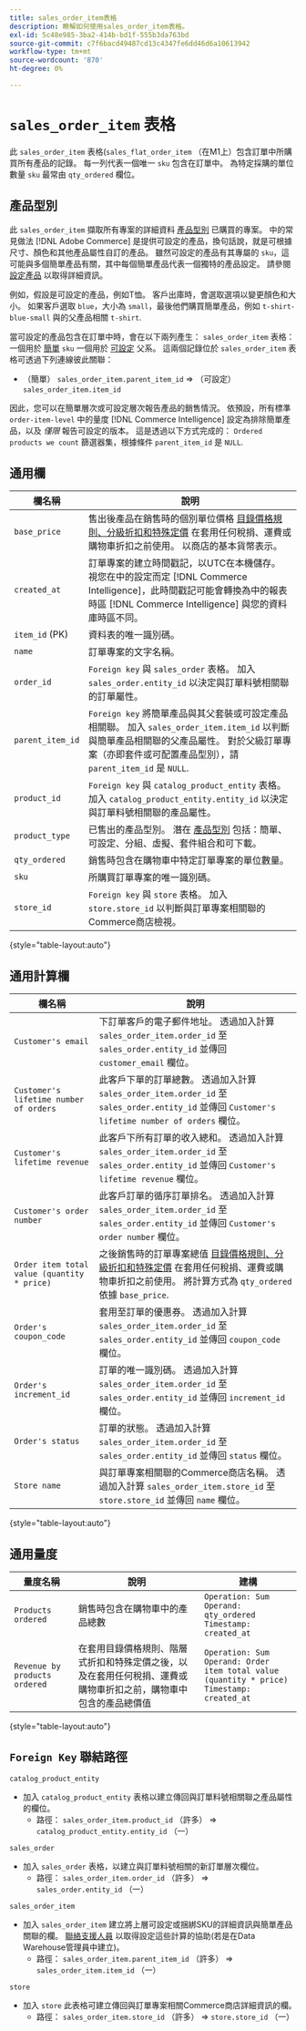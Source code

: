 ```yaml
---
title: sales_order_item表格
description: 瞭解如何使用sales_order_item表格。
exl-id: 5c48e985-3ba2-414b-bd1f-555b3da763bd
source-git-commit: c7f6bacd49487cd13c4347fe6dd46d6a10613942
workflow-type: tm+mt
source-wordcount: '870'
ht-degree: 0%

---
```


# `sales_order_item` 表格

此 `sales_order_item` 表格(`sales_flat_order_item` （在M1上）包含訂單中所購買所有產品的記錄。 每一列代表一個唯一 `sku` 包含在訂單中。 為特定採購的單位數量 `sku` 最常由 `qty_ordered` 欄位。

## 產品型別

此 `sales_order_item` 擷取所有專案的詳細資料 [產品型別](https://experienceleague.adobe.com/docs/commerce-admin/catalog/products/product-create.html#product-types) 已購買的專案。 中的常見做法 [!DNL Adobe Commerce] 是提供可設定的產品，換句話說，就是可根據尺寸、顏色和其他產品屬性自訂的產品。 雖然可設定的產品有其專屬的 `sku`，這可能與多個簡單產品有關，其中每個簡單產品代表一個獨特的產品設定。 請參閱 [設定產品](https://developer.adobe.com/commerce/webapi/rest/tutorials/configurable-product/) 以取得詳細資訊。

例如，假設是可設定的產品，例如T恤。 客戶出庫時，會選取選項以變更顏色和大小。 如果客戶選取 `blue`，大小為 `small`，最後他們購買簡單產品，例如 `t-shirt-blue-small` 與的父產品相關 `t-shirt`.

當可設定的產品包含在訂單中時，會在以下兩列產生： `sales_order_item` 表格：一個用於 [簡單](https://experienceleague.adobe.com/docs/commerce-admin/catalog/products/types/product-create-simple.html) `sku` 一個用於 [可設定](https://experienceleague.adobe.com/docs/commerce-admin/catalog/products/types/product-create-configurable.html) 父系。 這兩個記錄位於 `sales_order_item` 表格可透過下列連線彼此關聯：

* （簡單） `sales_order_item.parent_item_id` => （可設定） `sales_order_item.item_id`

因此，您可以在簡單層次或可設定層次報告產品的銷售情況。 依預設，所有標準 `order-item-level` 中的量度 [!DNL Commerce Intelligence] 設定為排除簡單產品，以及 *僅限* 報告可設定的版本。 這是透過以下方式完成的： `Ordered products we count` 篩選器集，根據條件 `parent_item_id` 是 `NULL`.

## 通用欄

| **欄名稱** | **說明** |
|----|----|
| `base_price` | 售出後產品在銷售時的個別單位價格 [目錄價格規則、分級折扣和特殊定價](https://experienceleague.adobe.com/docs/commerce-admin/catalog/products/pricing/pricing-advanced.html) 在套用任何稅捐、運費或購物車折扣之前使用。 以商店的基本貨幣表示。 |
| `created_at` | 訂單專案的建立時間戳記，以UTC在本機儲存。 視您在中的設定而定 [!DNL Commerce Intelligence]，此時間戳記可能會轉換為中的報表時區 [!DNL Commerce Intelligence] 與您的資料庫時區不同。 |
| `item_id` (PK) | 資料表的唯一識別碼。 |
| `name` | 訂單專案的文字名稱。 |
| `order_id` | `Foreign key` 與 `sales_order` 表格。 加入 `sales_order.entity_id` 以決定與訂單料號相關聯的訂單屬性。 |
| `parent_item_id` | `Foreign key` 將簡單產品與其父套裝或可設定產品相關聯。 加入 `sales_order_item.item_id` 以判斷與簡單產品相關聯的父產品屬性。 對於父級訂單專案（亦即套件或可配置產品型別），請 `parent_item_id` 是 `NULL`. |
| `product_id` | `Foreign key` 與 `catalog_product_entity` 表格。 加入 `catalog_product_entity.entity_id` 以決定與訂單料號相關聯的產品屬性。 |
| `product_type` | 已售出的產品型別。 潛在 [產品型別](https://experienceleague.adobe.com/docs/commerce-admin/catalog/products/product-create.html#product-types) 包括：簡單、可設定、分組、虛擬、套件組合和可下載。 |
| `qty_ordered` | 銷售時包含在購物車中特定訂單專案的單位數量。 |
| `sku` | 所購買訂單專案的唯一識別碼。 |
| `store_id` | `Foreign key` 與 `store` 表格。 加入 `store.store_id` 以判斷與訂單專案相關聯的Commerce商店檢視。 |

{style="table-layout:auto"}

## 通用計算欄

| **欄名稱** | **說明** |
|---|---|
| `Customer's email` | 下訂單客戶的電子郵件地址。 透過加入計算 `sales_order_item.order_id` 至 `sales_order.entity_id` 並傳回 `customer_email` 欄位。 |
| `Customer's lifetime number of orders` | 此客戶下單的訂單總數。 透過加入計算 `sales_order_item.order_id` 至 `sales_order.entity_id` 並傳回 `Customer's lifetime number of orders` 欄位。 |
| `Customer's lifetime revenue` | 此客戶下所有訂單的收入總和。 透過加入計算 `sales_order_item.order_id` 至 `sales_order.entity_id` 並傳回 `Customer's lifetime revenue` 欄位。 |
| `Customer's order number` | 此客戶訂單的循序訂單排名。 透過加入計算 `sales_order_item.order_id` 至 `sales_order.entity_id` 並傳回 `Customer's order number` 欄位。 |
| `Order item total value (quantity * price)` | 之後銷售時的訂單專案總值 [目錄價格規則、分級折扣和特殊定價](https://experienceleague.adobe.com/docs/commerce-admin/catalog/products/pricing/pricing-advanced.html) 在套用任何稅捐、運費或購物車折扣之前使用。 將計算方式為 `qty_ordered` 依據 `base_price`. |
| `Order's coupon_code` | 套用至訂單的優惠券。 透過加入計算 `sales_order_item.order_id` 至 `sales_order.entity_id` 並傳回 `coupon_code` 欄位。 |
| `Order's increment_id` | 訂單的唯一識別碼。 透過加入計算 `sales_order_item.order_id` 至 `sales_order.entity_id` 並傳回 `increment_id` 欄位。 |
| `Order's status` | 訂單的狀態。 透過加入計算 `sales_order_item.order_id` 至 `sales_order.entity_id` 並傳回 `status` 欄位。 |
| `Store name` | 與訂單專案相關聯的Commerce商店名稱。 透過加入計算 `sales_order_item.store_id` 至 `store.store_id` 並傳回 `name` 欄位。 |

{style="table-layout:auto"}

## 通用量度

| **量度名稱** | **說明** | **建構** |
|---|---|---|
| `Products ordered` | 銷售時包含在購物車中的產品總數 | `Operation: Sum`<br>`Operand: qty_ordered`<br>`Timestamp: created_at` |
| `Revenue by products ordered` | 在套用目錄價格規則、階層式折扣和特殊定價之後，以及在套用任何稅捐、運費或購物車折扣之前，購物車中包含的產品總價值 | `Operation: Sum`<br>`Operand: Order item total value (quantity * price)`<br>`Timestamp: created_at` |

{style="table-layout:auto"}

## `Foreign Key` 聯結路徑

`catalog_product_entity`

* 加入 `catalog_product_entity` 表格以建立傳回與訂單料號相關聯之產品屬性的欄位。
   * 路徑： `sales_order_item.product_id` （許多） => `catalog_product_entity.entity_id` （一）

`sales_order`

* 加入 `sales_order` 表格，以建立與訂單料號相關的新訂單層次欄位。
   * 路徑： `sales_order_item.order_id` （許多） => `sales_order.entity_id` （一）

`sales_order_item`

* 加入 `sales_order_item` 建立將上層可設定或捆綁SKU的詳細資訊與簡單產品關聯的欄。 [聯絡支援人員](https://experienceleague.adobe.com/docs/commerce-knowledge-base/kb/troubleshooting/miscellaneous/mbi-service-policies.html) 以取得設定這些計算的協助(若是在Data Warehouse管理員中建立)。
   * 路徑： `sales_order_item.parent_item_id` （許多） => `sales_order_item.item_id` （一）

`store`

* 加入 `store` 此表格可建立傳回與訂單專案相關Commerce商店詳細資訊的欄。
   * 路徑： `sales_order_item.store_id` （許多） => `store.store_id` （一）
